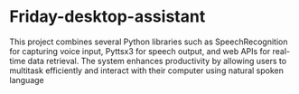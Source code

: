 # Friday-desktop-assistant
This project combines several Python libraries such as SpeechRecognition for capturing voice input, Pyttsx3 for speech output, and web APIs for real-time data retrieval. The system enhances productivity by allowing users to multitask efficiently and interact with their computer using natural spoken language
